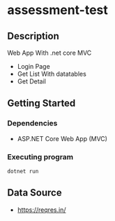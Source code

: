 # assessment-test


## Description
Web App With .net core MVC
* Login Page
* Get List With datatables
* Get Detail

## Getting Started

### Dependencies

* ASP.NET Core Web App (MVC)


### Executing program

```
dotnet run
```

## Data Source

* https://reqres.in/ 